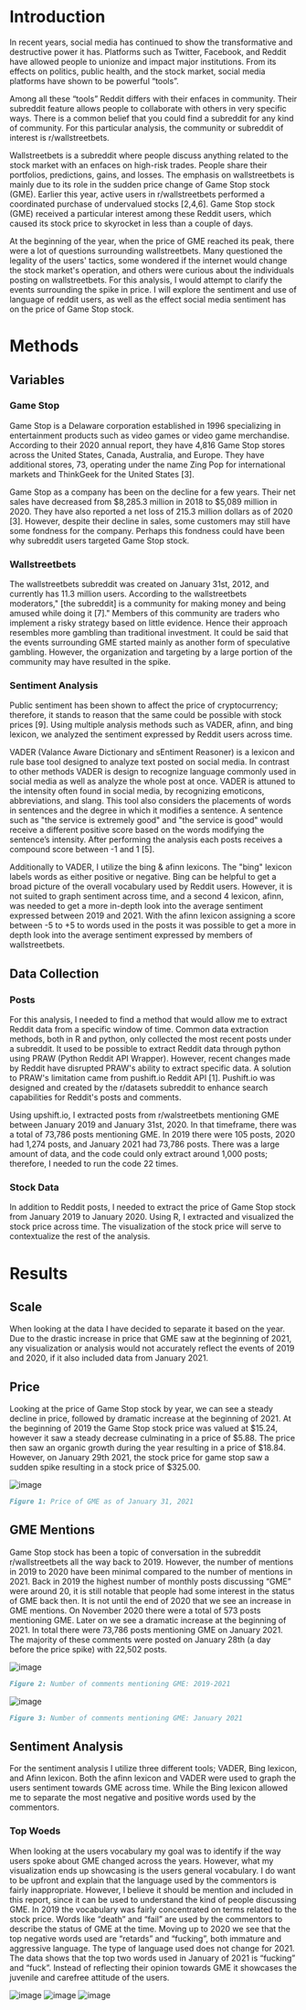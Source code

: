 # Introduction

In recent years, social media has continued to show the transformative and destructive power it has. Platforms such as Twitter, Facebook, and Reddit have allowed people to unionize and impact major institutions. From its effects on politics, public health, and the stock market, social media platforms have shown to be powerful “tools”.

Among all these “tools” Reddit differs with their enfaces in community. Their subreddit feature allows people to collaborate with others in very specific ways. There is a common belief that you could find a subreddit for any kind of community. For this particular analysis, the community or subreddit of interest is r/wallstreetbets.

Wallstreetbets is a subreddit where people discuss anything related to the stock market with an enfaces on high-risk trades. People share their portfolios, predictions, gains, and losses. The emphasis on wallstreetbets is mainly due to its role in the sudden price change of Game Stop stock (GME). Earlier this year, active users in r/wallstreetbets performed a coordinated purchase of undervalued stocks [2,4,6]. Game Stop stock (GME) received a particular interest among these Reddit users, which caused its stock price to skyrocket in less than a couple of days.

At the beginning of the year, when the price of GME reached its peak, there were a lot of questions surrounding wallstreetbets. Many questioned the legality of the users' tactics, some wondered if the internet would change the stock market's operation, and others were curious about the individuals posting on wallstreetbets. For this analysis, I would attempt to clarify the events surrounding the spike in price. I will explore the sentiment and use of language of reddit users, as well as the effect social media sentiment has on the price of Game Stop stock.

# Methods
## Variables

### Game Stop
Game Stop is a Delaware corporation established in 1996 specializing in entertainment products such as video games or video game merchandise. According to their 2020 annual report, they have 4,816 Game Stop stores across the United States, Canada, Australia, and Europe. They have additional stores, 73, operating under the name Zing Pop for international markets and ThinkGeek for the United States [3].

Game Stop as a company has been on the decline for a few years. Their net sales have decreased from $8,285.3 million in 2018 to $5,089 million in 2020. They have also reported a net loss of 215.3 million dollars as of 2020 [3]. However, despite their decline in sales, some customers may still have some fondness for the company. Perhaps this fondness could have been why subreddit users targeted Game Stop stock.

### Wallstreetbets
The wallstreetbets subreddit was created on January 31st, 2012, and currently has 11.3 million users. According to the wallstreetbets moderators," [the subreddit] is a community for making money and being amused while doing it [7]." Members of this community are traders who implement a risky strategy based on little evidence. Hence their approach resembles more gambling than traditional investment. It could be said that the events surrounding GME started mainly as another form of speculative gambling. However, the organization and targeting by a large portion of the community may have resulted in the spike.

### Sentiment Analysis
Public sentiment has been shown to affect the price of cryptocurrency; therefore, it stands to reason that the same could be possible with stock prices [9]. Using multiple analysis methods such as VADER, afinn, and bing lexicon, we analyzed the sentiment expressed by Reddit users across time.

VADER (Valance Aware Dictionary and sEntiment Reasoner) is a lexicon and rule base tool designed to analyze text posted on social media. In contrast to other methods VADER is design to recognize language commonly used in social media as well as analyze the whole post at once. VADER is attuned to the intensity often found in social media, by recognizing emoticons, abbreviations, and slang. This tool also considers the placements of words in sentences and the degree in which it modifies a sentence. A sentence such as "the service is extremely good" and "the service is good" would receive a different positive score based on the words modifying the sentence’s intensity. After performing the analysis each posts receives a compound score between -1 and 1 [5].

Additionally to VADER, I utilize the bing & afinn lexicons. The "bing" lexicon labels words as either positive or negative. Bing can be helpful to get a broad picture of the overall vocabulary used by Reddit users. However, it is not suited to graph sentiment across time, and a second 4
lexicon, afinn, was needed to get a more in-depth look into the average sentiment expressed between 2019 and 2021. With the afinn lexicon assigning a score between -5 to +5 to words used in the posts it was possible to get a more in depth look into the average sentiment expressed by members of wallstreetbets.

## Data Collection

### Posts
For this analysis, I needed to find a method that would allow me to extract Reddit data from a specific window of time. Common data extraction methods, both in R and python, only collected the most recent posts under a subreddit. It used to be possible to extract Reddit data through python using PRAW (Python Reddit API Wrapper). However, recent changes made by Reddit have disrupted PRAW's ability to extract specific data. A solution to PRAW's limitation came from pushift.io Reddit API [1]. Pushift.io was designed and created by the r/datasets subreddit to enhance search capabilities for Reddit's posts and comments.

Using upshift.io, I extracted posts from r/walstreetbets mentioning GME between January 2019 and January 31st, 2020. In that timeframe, there was a total of 73,786 posts mentioning GME. In 2019 there were 105 posts, 2020 had 1,274 posts, and January 2021 had 73,786 posts. There was a large amount of data, and the code could only extract around 1,000 posts; therefore, I needed to run the code 22 times.

### Stock Data
In addition to Reddit posts, I needed to extract the price of Game Stop stock from January 2019 to January 2020. Using R, I extracted and visualized the stock price across time. The visualization of the stock price will serve to contextualize the rest of the analysis.

# Results

## Scale
When looking at the data I have decided to separate it based on the year. Due to the drastic increase in price that GME saw at the beginning of 2021, any visualization or analysis would not accurately reflect the events of 2019 and 2020, if it also included data from January 2021.

## Price
Looking at the price of Game Stop stock by year, we can see a steady decline in price, followed by dramatic increase at the beginning of 2021. At the beginning of 2019 the Game Stop stock price was valued at $15.24, however it saw a steady decrease culminating in a price of $5.88. The price then saw an organic growth during the year resulting in a price of $18.84. However, on January 29th 2021, the stock price for game stop saw a sudden spike resulting in a stock price of $325.00.

![image](https://user-images.githubusercontent.com/69866550/145123537-f0c5c161-fd23-457c-b886-e05c64a1a1ab.png)

```markdown
Figure 1: Price of GME as of January 31, 2021
```
## GME Mentions
Game Stop stock has been a topic of conversation in the subreddit r/wallstreetbets all the way back to 2019. However, the number of mentions in 2019 to 2020 have been minimal compared to the number of mentions in 2021. Back in 2019 the highest number of monthly posts discussing “GME” were around 20, it is still notable that people had some interest in the status of GME back then. It is not until the end of 2020 that we see an increase in GME mentions. On November 2020 there were a total of 573 posts mentioning GME. Later on we see a dramatic increase at the beginning of 2021. In total there were 73,786 posts mentioning GME on January 2021. The majority of these comments were posted on January 28th (a day before the price spike) with 22,502 posts. 

![image](https://user-images.githubusercontent.com/69866550/145123665-683a9bd8-02f9-46f9-b5e9-416f9fa45211.png)
```markdown
Figure 2: Number of comments mentioning GME: 2019-2021
```

![image](https://user-images.githubusercontent.com/69866550/145123708-443d3e39-a3c6-414e-aebd-82c4db5b2ee5.png)
```markdown
Figure 3: Number of comments mentioning GME: January 2021
```
## Sentiment Analysis
For the sentiment analysis I utilize three different tools; VADER, Bing lexicon, and Afinn lexicon. Both the afinn lexicon and VADER were used to graph the users sentiment towards GME across time. While the Bing lexicon allowed me to separate the most negative and positive words used by the commentors.

### Top Woeds
When looking at the users vocabulary my goal was to identify if the way users spoke about GME changed across the years. However, what my visualization ends up showcasing is the users general vocabulary. I do want to be upfront and explain that the language used by the commentors is fairly inappropriate. However, I believe it should be mention and included in this report, since it can be used to understand the kind of people discussing GME. In 2019 the vocabulary was fairly concentrated on terms related to the stock price. Words like “death” and “fail” are used by the commentors to describe the status of GME at the time. Moving up to 2020 we see that the top negative words used are “retards” and “fucking”, both immature and aggressive language. The type of language used does not change for 2021. The data shows that the top two words used in January of 2021 is “fucking” and “fuck”. Instead of reflecting their opinion towards GME it showcases the juvenile and carefree attitude of the users.  

![image](https://user-images.githubusercontent.com/69866550/145123846-b82a3ce4-94bc-4471-b547-5b2a15a8fade.png)
![image](https://user-images.githubusercontent.com/69866550/145123855-ca8231cd-6e22-43a5-a7bd-52ff3dacfe57.png)
![image](https://user-images.githubusercontent.com/69866550/145123859-7da5a2b1-7a2c-4b8b-91fc-f23afe3400d6.png)















